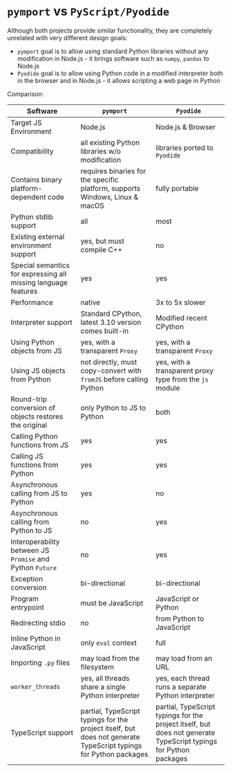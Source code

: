 # `pymport` vs `PyScript/Pyodide`

Although both projects provide similar functionality, they are completely unrelated with very different design goals:
* `pymport` goal is to allow using standard Python libraries without any modification in Node.js - it brings software such as  `numpy`, `pandas` to Node.js
* `Pyodide` goal is to allow using Python code in a modified interpreter both in the browser and in Node.js - it allows scripting a web page in Python

Comparison:

Software | `pymport` | `Pyodide` |
--- | --- | --- |
Target JS Environment | Node.js | Node.js & Browser  | 
Compatibility | all existing Python libraries w/o modification | libraries ported to `Pyodide` |
Contains binary platform-dependent code | requires binaries for the specific platform, supports Windows, Linux & macOS | fully portable
Python stdlib support | all | most
Existing external environment support | yes, but must compile C++ | no
Special semantics for expressing all missing language features | yes | yes
Performance | native |  3x to 5x slower |
Interpreter support | Standard CPython, latest 3.10 version comes built-in | Modified recent CPython
Using Python objects from JS | yes, with a transparent `Proxy` | yes, with a transparent `Proxy`
Using JS objects from Python | not directly, must copy-convert with `fromJS` before calling Python | yes, with a transparent proxy type from the `js` module
Round-trip conversion of objects restores the original | only Python to JS to Python | both
Calling Python functions from JS | yes | yes 
Calling JS functions from Python | yes | yes
Asynchronous calling from JS to Python | yes | no
Asynchronous calling from Python to JS | no | yes
Interoperability between JS `Promise` and Python `Future` | no | yes
Exception conversion | bi-directional | bi-directional
Program entrypoint | must be JavaScript | JavaScript or Python
Redirecting stdio | no | from Python to JavaScript
Inline Python in JavaScript | only `eval` context | full
Importing `.py` files | may load from the filesystem | may load from an URL
`worker_threads` | yes, all threads share a single Python interpreter | yes, each thread runs a separate Python interpreter
TypeScript support | partial, TypeScript typings for the project itself, but does not generate TypeScript typings for Python packages | partial, TypeScript typings for the project itself, but does not generate TypeScript typings for Python packages
